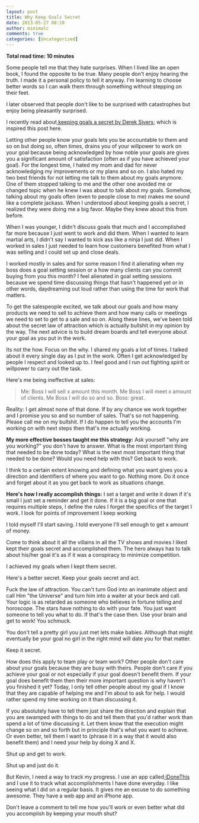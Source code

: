 ```yaml
---
layout: post
title: Why Keep Goals Secret
date: 2013-05-27 08:10
author: minimalc
comments: true
categories: [Uncategorized]
---
```

<strong>Total read time: 10 minutes</strong>

Some people tell me that they hate surprises. When I lived like an open book, I found the opposite to be true. Many people don't enjoy hearing the truth. I made it a personal policy to tell it anyway. I'm learning to choose better words so I can walk them through something without stepping on their feet.

I later observed that people don't like to be surprised with catastrophes but enjoy being pleasantly surprised.

I recently read about<a href="http://sivers.org/zipit"> keeping goals a secret by Derek Sivers</a>; which is inspired this post here.

Letting other people know your goals lets you be accountable to them and so on but doing so, often times, drains you of your willpower to work on your goal because being acknowledged by how noble your goals are gives you a significant amount of satisfaction (often as if you have achieved your goal). For the longest time, I hated my mom and dad for never acknowledging my improvements or my plans and so on. I also hated my two best friends for not letting me talk to them about my goals anymore. One of them stopped talking to me and the other one avoided me or changed topic when he knew I was about to talk about my goals. Somehow, talking about my goals often (even to people close to me) makes me sound like a complete jackass. When I understood about keeping goals a secret, I realized they were doing me a big favor. Maybe they knew about this from before.

When I was younger, I didn't discuss goals that much and I accomplished far more because I just went to work and did them. When I wanted to learn martial arts, I didn't say I wanted to kick ass like a ninja I just did. When I worked in sales I just needed to learn how customers benefited from what I was selling and I could set up and close deals.

I worked mostly in sales and for some reason I find it alienating when my boss does a goal setting session or a how many clients can you commit buying from you this month? I feel alienated in goal setting sessions because we spend time discussing things that hasn't happened yet or in other words, daydreaming out loud rather than using the time for work that matters.

To get the salespeople excited, we talk about our goals and how many products we need to sell to achieve them and how many calls or meetings we need to set to get to a sale and so on. Along these lines, we've been told about the secret law of attraction which is actually bullshit in my opinion by the way. The next advice is to build dream boards and tell everyone about your goal as you put in the work.

Its not the how. Focus on the why. I shared my goals a lot of times. I talked about it every single day as I put in the work. Often I get acknowledged by people I respect and looked up to. I feel good and I run out fighting spirit or willpower to carry out the task.

Here's me being ineffective at sales:
<blockquote>Me: Boss I will sell x amount this month.
Me Boss I will meet x amount of clients.
Me Boss I will do so and so.
Boss: great.</blockquote>
Reality: I get almost none of that done. If by any chance we work together and I promise you so and so number of sales. That's so not happening. Please call me on my bullshit. If I do happen to tell you the accounts I'm working on with next steps then that's me actually working.

<strong>My more effective bosses taught me this strategy:</strong>
Ask yourself "why are you working?" you don't have to answer.
What is the most important thing that needed to be done today?
What is the next most important thing that needed to be done?
Would you need help with this?
Get back to work.

I think to a certain extent knowing and defining what you want gives you a direction and identifiers of where you want to go. Nothing more. Do it once and forget about it as you get back to work as situations change.

<strong>Here's how I really accomplish things:</strong>
I set a target and write it down if it's small I just set a reminder and get it done.
If it is a big goal or one that requires multiple steps, I define the rules
I forget the specifics of the target
I work.
I look for points of improvement
I keep working

I told myself I'll start saving.
I told everyone I'll sell enough to get x amount of money.

Come to think about it all the villains in all the TV shows and movies I liked kept their goals secret and accomplished them. The hero always has to talk about his/her goal it's as if it was a conspiracy to minimize competition.

I achieved my goals when I kept them secret.

Here's a better secret. Keep your goals secret and act.

Fuck the law of attraction. You can't turn God into an inanimate object and call Him "the Universe" and turn him into a waiter at your beck and call. Your logic is as retarded as someone who believes in fortune telling and horoscope. The stars have nothing to do with your fate. You just want someone to tell you what to do. If that's the case then. Use your brain and get to work! You schmuck.

You don't tell a pretty girl you just met lets make babies. Although that might eventually be your goal no girl in the right mind will date you for that matter.

Keep it secret.

How does this apply to team play or team work? Other people don't care about your goals because they are busy with theirs. People don't care if you achieve your goal or not especially if your goal doesn't benefit them. If your goal does benefit them then their more important question is why haven't you finished it yet? Today, I only tell other people about my goal if I know that they are capable of helping me and I'm about to ask for help. I would rather spend my time working on it than discussing it.

If you absolutely have to tell them just share the direction and explain that you are swamped with things to do and tell them that you'd rather work than spend a lot of time discussing it. Let them know that the execution might change so on and so forth but in principle that's what you want to achieve. Or even better, tell them I want to (phrase it in a way that it would also benefit them) and I need your help by doing X and X.

Shut up and get to work.

Shut up and just do it.

But Kevin, I need a way to track my progress. I use an app called<a href="http://idonethis.com"> iDoneThis</a> and I use it to track what accomplishments I have done everyday. I like seeing what I did on a regular basis. It gives me an excuse to do something awesome. They have a web app and an iPhone app.

Don't leave a comment to tell me how you'll work or even better what did you accomplish by keeping your mouth shut?

